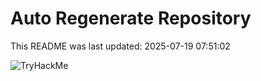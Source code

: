 # Auto Regenerate Repository

This README was last updated: 2025-07-19 07:51:02

 ![TryHackMe](https://tryhackme.com/badge/533634)